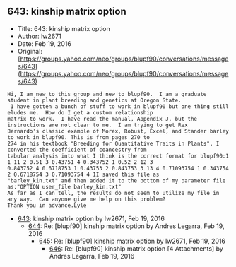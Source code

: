 ## 643: kinship matrix option

- Title: 643: kinship matrix option
- Author: lw2671
- Date: Feb 19, 2016
- Original: [https://groups.yahoo.com/neo/groups/blupf90/conversations/messages/643](https://groups.yahoo.com/neo/groups/blupf90/conversations/messages/643)

```
Hi, I am new to this group and new to blupf90.	I am a graduate student in plant breeding and genetics at Oregon State.
 I have gotten a bunch of stuff to work in blupf90 but one thing still eludes me.  How do I get a custom relationship
matrix to work.  I have read the manual, Appendix J, but the instructions are not clear to me.	I am trying to get Rex
Bernardo's classic example of Morex, Robust, Excel, and Stander barley to work in blupf90. This is from pages 270 to
274 in his textbook "Breeding for Quantitative Traits in Plants". I converted the coefficient of coancestry from
tabular analysis into what I think is the correct format for blupf90:1 1 11 2 0.51 3 0.43751 4 0.343752 1 0.52 2 12 3
0.843752 4 0.6718753 1 0.43753 2 0.843753 3 13 4 0.71093754 1 0.343754 2 0.6718754 3 0.71093754 4 1I saved this file as
"barley_kin.txt" and then added it to the bottom of my parameter file as:"OPTION user_file barley_kin.txt"
As far as I can tell, the results do not seem to utilize my file in any way.  Can anyone give me help on this problem? 
Thank you in advance.Lyle
```

- [643](0643.md): kinship matrix option by lw2671, Feb 19, 2016
    - [644](0644.md): Re: [blupf90] kinship matrix option by Andres Legarra, Feb 19, 2016
        - [645](0645.md): Re: [blupf90] kinship matrix option by lw2671, Feb 19, 2016
            - [646](0646.md): Re: [blupf90] kinship matrix option [4 Attachments] by Andres Legarra, Feb 19, 2016
